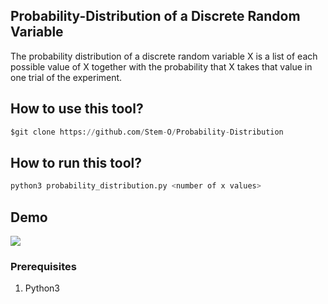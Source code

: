 ## Probability-Distribution of a Discrete Random Variable
The probability distribution of a discrete random variable X is a list of each possible value of X together with the probability that X takes that value in one trial of the experiment.

## How to use this tool?
```py
$git clone https://github.com/Stem-O/Probability-Distribution
```
## How to run this tool?
```py
python3 probability_distribution.py <number of x values>
```
## Demo
<img src="https://i.ibb.co/4MWrpzh/Screenshot-2022-02-19-22-33-37.png">

### Prerequisites
1. Python3
